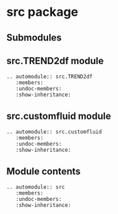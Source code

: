 # src package

## Submodules

## src.TREND2df module

```{eval-rst}
.. automodule:: src.TREND2df
   :members:
   :undoc-members:
   :show-inheritance:
```

## src.customfluid module

```{eval-rst}
.. automodule:: src.customfluid
   :members:
   :undoc-members:
   :show-inheritance:
```

## Module contents

```{eval-rst}
.. automodule:: src
   :members:
   :undoc-members:
   :show-inheritance:
```

